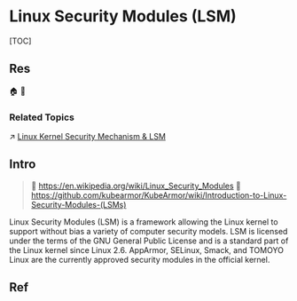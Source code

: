 # Linux Security Modules (LSM)

[TOC]



## Res
🏠 
🚧 


### Related Topics
↗ [Linux Kernel Security Mechanism & LSM](../../../../../CyberSecurity/System%20Security/Operating%20System%20Security/🐏%20Linux%20Kernel%20Security%20Mechanism%20&%20LSM/Linux%20Kernel%20Security%20Mechanism%20&%20LSM.md)



## Intro
> 📎 https://en.wikipedia.org/wiki/Linux_Security_Modules
> 📎 https://github.com/kubearmor/KubeArmor/wiki/Introduction-to-Linux-Security-Modules-(LSMs)

Linux Security Modules (LSM) is a framework allowing the Linux kernel to support without bias a variety of computer security models. LSM is licensed under the terms of the GNU General Public License and is a standard part of the Linux kernel since Linux 2.6. AppArmor, SELinux, Smack, and TOMOYO Linux are the currently approved security modules in the official kernel.



## Ref
